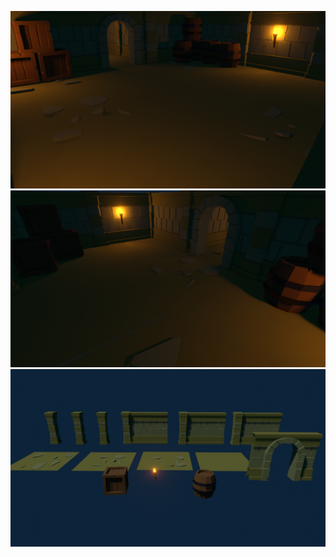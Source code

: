 ![Large Room](https://github.com/jsharp9009/Blender/raw/main/GameDev.tv/Modular%20Dungeon/LargeRoom.png)
![Small Room](https://github.com/jsharp9009/Blender/raw/main/GameDev.tv/Modular%20Dungeon/SmallRoom.png)
![Assets](https://github.com/jsharp9009/Blender/raw/main/GameDev.tv/Modular%20Dungeon/Assets.png)
